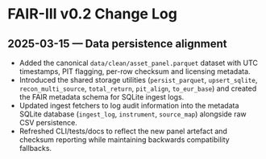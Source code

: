 # FAIR-III v0.2 Change Log

## 2025-03-15 — Data persistence alignment

- Added the canonical `data/clean/asset_panel.parquet` dataset with UTC
  timestamps, PIT flagging, per-row checksum and licensing metadata.
- Introduced the shared storage utilities (`persist_parquet`,
  `upsert_sqlite`, `recon_multi_source`, `total_return`, `pit_align`,
  `to_eur_base`) and created the FAIR metadata schema for SQLite ingest logs.
- Updated ingest fetchers to log audit information into the metadata SQLite
  database (`ingest_log`, `instrument`, `source_map`) alongside raw CSV
  persistence.
- Refreshed CLI/tests/docs to reflect the new panel artefact and checksum
  reporting while maintaining backwards compatibility fallbacks.
